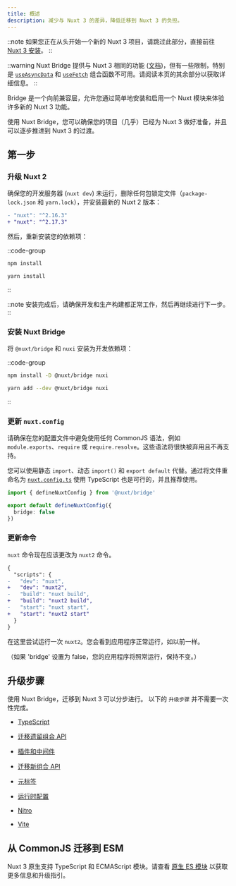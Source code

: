 ```yaml
---
title: 概述
description: 减少与 Nuxt 3 的差异，降低迁移到 Nuxt 3 的负担。
---
```


::note
如果您正在从头开始一个新的 Nuxt 3 项目，请跳过此部分，直接前往 [Nuxt 3 安装](/docs/getting-started/introduction)。
::

::warning
Nuxt Bridge 提供与 Nuxt 3 相同的功能 ([文档](/docs/guide/concepts/auto-imports))，但有一些限制，特别是 [`useAsyncData`](/docs/api/composables/use-async-data) 和 [`useFetch`](/docs/api/composables/use-fetch) 组合函数不可用。请阅读本页的其余部分以获取详细信息。
::

Bridge 是一个向前兼容层，允许您通过简单地安装和启用一个 Nuxt 模块来体验许多新的 Nuxt 3 功能。

使用 Nuxt Bridge，您可以确保您的项目（几乎）已经为 Nuxt 3 做好准备，并且可以逐步推进到 Nuxt 3 的过渡。

## 第一步

### 升级 Nuxt 2

确保您的开发服务器 (`nuxt dev`) 未运行，删除任何包锁定文件（`package-lock.json` 和 `yarn.lock`），并安装最新的 Nuxt 2 版本：

```diff [package.json]
- "nuxt": "^2.16.3"
+ "nuxt": "^2.17.3"
```

然后，重新安装您的依赖项：

::code-group

```bash [npm]
npm install
```

```bash [yarn]
yarn install
```
::

::note
安装完成后，请确保开发和生产构建都正常工作，然后再继续进行下一步。
::

### 安装 Nuxt Bridge

将 `@nuxt/bridge` 和 `nuxi` 安装为开发依赖项：

::code-group

```bash [npm]
npm install -D @nuxt/bridge nuxi
```

```bash [yarn]
yarn add --dev @nuxt/bridge nuxi
```

::

### 更新 `nuxt.config`

请确保在您的配置文件中避免使用任何 CommonJS 语法，例如 `module.exports`、`require` 或 `require.resolve`。这些语法将很快被弃用且不再支持。

您可以使用静态 `import`、动态 `import()` 和 `export default` 代替。通过将文件重命名为 [`nuxt.config.ts`](/docs/guide/directory-structure/nuxt-config) 使用 TypeScript 也是可行的，并且推荐使用。

```ts [nuxt.config.ts]
import { defineNuxtConfig } from '@nuxt/bridge'

export default defineNuxtConfig({
  bridge: false
})
```

### 更新命令

`nuxt` 命令现在应该更改为 `nuxt2` 命令。

```diff
{
  "scripts": {
-   "dev": "nuxt",
+   "dev": "nuxt2",
-   "build": "nuxt build",
+   "build": "nuxt2 build",
-   "start": "nuxt start",
+   "start": "nuxt2 start"
  }
}
```

在这里尝试运行一次 `nuxt2`。您会看到应用程序正常运行，如以前一样。

（如果 'bridge' 设置为 false，您的应用程序将照常运行，保持不变。）

## 升级步骤

使用 Nuxt Bridge，迁移到 Nuxt 3 可以分步进行。
以下的 `升级步骤` 并不需要一次性完成。

- [TypeScript](/docs/bridge/typescript)

- [迁移遗留组合 API](/docs/bridge/bridge-composition-api)

- [插件和中间件](/docs/bridge/plugins-and-middleware)

- [迁移新组合 API](/docs/bridge/nuxt3-compatible-api)

- [元标签](/docs/bridge/meta)

- [运行时配置](/docs/bridge/runtime-config)

- [Nitro](/docs/bridge/nitro)

- [Vite](/docs/bridge/vite)

## 从 CommonJS 迁移到 ESM

Nuxt 3 原生支持 TypeScript 和 ECMAScript 模块。请查看 [原生 ES 模块](/docs/guide/concepts/esm) 以获取更多信息和升级指引。